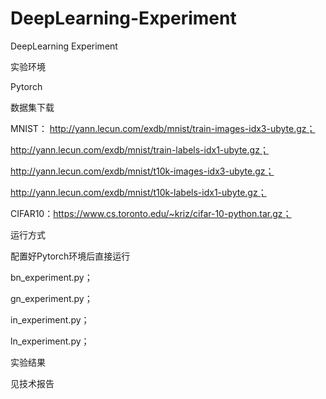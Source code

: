 # DeepLearning-Experiment
DeepLearning Experiment

实验环境

Pytorch

数据集下载

MNIST：
http://yann.lecun.com/exdb/mnist/train-images-idx3-ubyte.gz；

http://yann.lecun.com/exdb/mnist/train-labels-idx1-ubyte.gz；

http://yann.lecun.com/exdb/mnist/t10k-images-idx3-ubyte.gz；

http://yann.lecun.com/exdb/mnist/t10k-labels-idx1-ubyte.gz；

CIFAR10：https://www.cs.toronto.edu/~kriz/cifar-10-python.tar.gz；

运行方式

配置好Pytorch环境后直接运行

bn_experiment.py；

gn_experiment.py；

in_experiment.py；

ln_experiment.py；

实验结果

见技术报告

